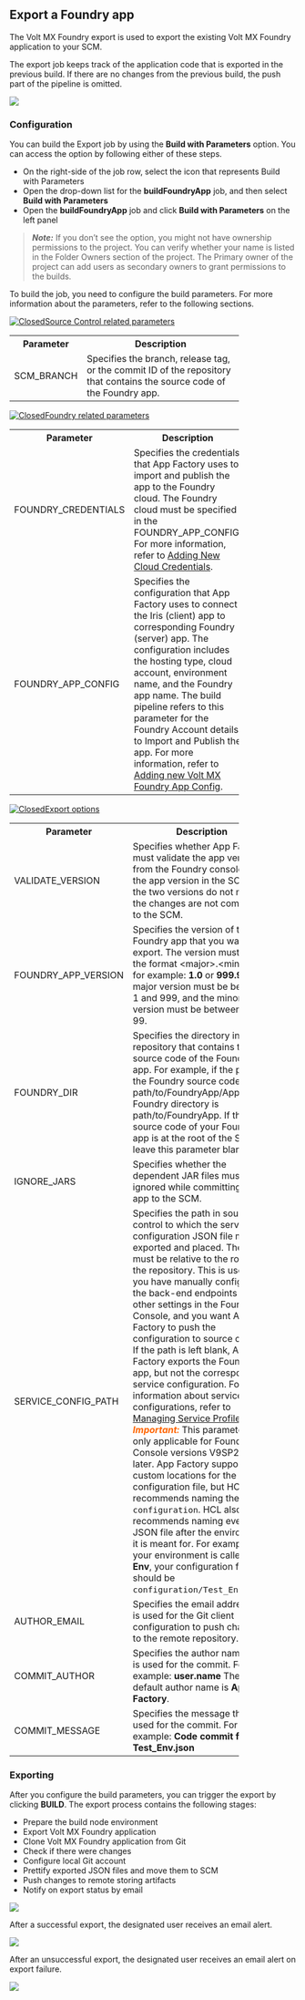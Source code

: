                            

Export a Foundry app
-------------------

The Volt MX Foundry export is used to export the existing Volt MX Foundry application to your SCM.

The export job keeps track of the application code that is exported in the previous build. If there are no changes from the previous build, the push part of the pipeline is omitted.

![](Resources/Images/FoundryApp_Func.png)

### Configuration  

You can build the Export job by using the **Build with Parameters** option. You can access the option by following either of these steps.

*   On the right-side of the job row, select the icon that represents Build with Parameters
*   Open the drop-down list for the **buildFoundryApp** job, and then select **Build with Parameters**
*   Open the **buildFoundryApp** job and click **Build with Parameters** on the left panel

> **_Note:_** If you don’t see the option, you might not have ownership permissions to the project. You can verify whether your name is listed in the Folder Owners section of the project. The Primary owner of the project can add users as secondary owners to grant permissions to the builds.

To build the job, you need to configure the build parameters. For more information about the parameters, refer to the following sections.

[![Closed](../Skins/Default/Stylesheets/Images/transparent.gif)Source Control related parameters](javascript:void(0);)

<table style="width: 80%;mc-table-style: url('Resources/TableStyles/Basic.css');" class="TableStyle-Basic" cellspacing="0"><colgroup><col class="TableStyle-Basic-Column-Column1"> <col class="TableStyle-Basic-Column-Column1"></colgroup><tbody><tr class="TableStyle-Basic-Body-Body1"><th class="TableStyle-Basic-BodyE-Column1-Body1">Parameter</th><th class="TableStyle-Basic-BodyD-Column1-Body1">Description</th></tr><tr class="TableStyle-Basic-Body-Body1"><td class="TableStyle-Basic-BodyB-Column1-Body1">SCM_BRANCH</td><td class="TableStyle-Basic-BodyA-Column1-Body1">Specifies the branch, release tag, or the commit ID of the repository that contains the source code of the Foundry app.</td></tr></tbody></table>

[![Closed](../Skins/Default/Stylesheets/Images/transparent.gif)Foundry related parameters](javascript:void(0);)

<table style="mc-table-style: url('Resources/TableStyles/Basic.css');width: 80%;" class="TableStyle-Basic" cellspacing="0"><colgroup><col class="TableStyle-Basic-Column-Column1"> <col class="TableStyle-Basic-Column-Column1"></colgroup><tbody><tr class="TableStyle-Basic-Body-Body1"><th class="TableStyle-Basic-BodyE-Column1-Body1">Parameter</th><th class="TableStyle-Basic-BodyD-Column1-Body1">Description</th></tr><tr class="TableStyle-Basic-Body-Body1"><td class="TableStyle-Basic-BodyE-Column1-Body1">FOUNDRY_CREDENTIALS</td><td class="TableStyle-Basic-BodyD-Column1-Body1">Specifies the credentials that App Factory uses to import and publish the app to the Foundry cloud. The Foundry cloud must be specified in the FOUNDRY_APP_CONFIG. For more information, refer to <a href="ManagingCredentials.html#Cloud" target="_blank">Adding New Cloud Credentials</a>.</td></tr><tr class="TableStyle-Basic-Body-Body1"><td class="TableStyle-Basic-BodyB-Column1-Body1">FOUNDRY_APP_CONFIG</td><td class="TableStyle-Basic-BodyA-Column1-Body1">Specifies the configuration that App Factory uses to connect the Iris (client) app to corresponding Foundry (server) app. The configuration includes the hosting type, cloud account, environment name, and the Foundry app name. The build pipeline refers to this parameter for the Foundry Account details to Import and Publish the app. For more information, refer to <a href="ManagingCredentials.html#Adding_Foundry" target="_blank">Adding new Volt MX Foundry App Config</a>.</td></tr></tbody></table>

[![Closed](../Skins/Default/Stylesheets/Images/transparent.gif)Export options](javascript:void(0);)

<table style="mc-table-style: url('Resources/TableStyles/Basic.css');width: 80%;" class="TableStyle-Basic" cellspacing="0"><colgroup><col class="TableStyle-Basic-Column-Column1"> <col class="TableStyle-Basic-Column-Column1"></colgroup><tbody><tr class="TableStyle-Basic-Body-Body1"><th class="TableStyle-Basic-BodyE-Column1-Body1">Parameter</th><th class="TableStyle-Basic-BodyD-Column1-Body1">Description</th></tr><tr class="TableStyle-Basic-Body-Body1"><td class="TableStyle-Basic-BodyE-Column1-Body1">VALIDATE_VERSION</td><td class="TableStyle-Basic-BodyD-Column1-Body1">Specifies whether App Factory must validate the app version from the Foundry console with the app version in the SCM. If the two versions do not match, the changes are not committed to the SCM.</td></tr><tr class="TableStyle-Basic-Body-Body1"><td class="TableStyle-Basic-BodyE-Column1-Body1">FOUNDRY_APP_VERSION</td><td class="TableStyle-Basic-BodyD-Column1-Body1">Specifies the version of the Foundry app that you want to export. The version must be in the format &lt;major&gt;.&lt;minor&gt;, for example: <b>1.0</b> or <b>999.99</b>. The major version must be between 1 and 999, and the minor version must be between 1 and 99.</td></tr><tr class="TableStyle-Basic-Body-Body1" data-mc-conditions=""><td class="TableStyle-Basic-BodyE-Column1-Body1">FOUNDRY_DIR</td><td class="TableStyle-Basic-BodyD-Column1-Body1">Specifies the directory in the repository that contains the source code of the Foundry app. For example, if the path to the Foundry source code is path/to/FoundryApp/Apps, the Foundry directory is path/to/FoundryApp. If the source code of your Foundry app is at the root of the SCM, leave this parameter blank.</td></tr><tr class="TableStyle-Basic-Body-Body1"><td class="TableStyle-Basic-BodyE-Column1-Body1">IGNORE_JARS</td><td class="TableStyle-Basic-BodyD-Column1-Body1">Specifies whether the dependent JAR files must be ignored while committing the app to the SCM.</td></tr><tr class="TableStyle-Basic-Body-Body1"><td class="TableStyle-Basic-BodyE-Column1-Body1">SERVICE_CONFIG_PATH</td><td class="TableStyle-Basic-BodyD-Column1-Body1">Specifies the path in source control to which the service configuration JSON file must be exported and placed. The path must be relative to the root of the repository. This is useful if you have manually configured the back-end endpoints and other settings in the Foundry Console, and you want App Factory to push the configuration to source control. If the path is left blank, App Factory exports the Foundry app, but not the corresponding service configuration. For information about service configurations, refer to <a href="../../../Foundry/voltmx_foundry_user_guide#ServiceConfigProfile.html" target="_blank">Managing Service Profiles</a>. <span class="autonumber"><span><b><i><span style="color: #ff6600;" class="mcFormatColor">Important: </span></i></b></span></span>This parameter is only applicable for Foundry Console versions V9SP2 or later. App Factory supports custom locations for the configuration file, but HCL recommends naming the folder <code class="codefirst" style="font-size: 11pt;">configuration</code>. HCL also recommends naming every JSON file after the environment it is meant for. For example: If your environment is called <b>Test Env</b>, your configuration file should be <code class="codefirst" style="font-size: 11pt;">configuration/Test_Env.json</code>.</td></tr><tr class="TableStyle-Basic-Body-Body1"><td class="TableStyle-Basic-BodyE-Column1-Body1">AUTHOR_EMAIL</td><td class="TableStyle-Basic-BodyD-Column1-Body1">Specifies the email address that is used for the Git client configuration to push changes to the remote repository.</td></tr><tr class="TableStyle-Basic-Body-Body1"><td class="TableStyle-Basic-BodyE-Column1-Body1">COMMIT_AUTHOR</td><td class="TableStyle-Basic-BodyD-Column1-Body1">Specifies the author name that is used for the commit. For example: <b>user.name</b> The default author name is <b>App Factory</b>.</td></tr><tr class="TableStyle-Basic-Body-Body1"><td class="TableStyle-Basic-BodyB-Column1-Body1">COMMIT_MESSAGE</td><td class="TableStyle-Basic-BodyA-Column1-Body1">Specifies the message that is used for the commit. For example: <b>Code commit for Test_Env.json</b></td></tr></tbody></table>

### Exporting

After you configure the build parameters, you can trigger the export by clicking **BUILD**. The export process contains the following stages:

*   Prepare the build node environment
*   Export Volt MX Foundry application
*   Clone Volt MX Foundry application from Git
*   Check if there were changes
*   Configure local Git account
*   Prettify exported JSON files and move them to SCM
*   Push changes to remote storing artifacts
*   Notify on export status by email

![](Resources/Images/ExportingProcessStages.png)

After a successful export, the designated user receives an email alert.

![](Resources/Images/FoundryExport_SuccessAlert.png)

After an unsuccessful export, the designated user receives an email alert on export failure.

![](Resources/Images/FoundryExport_FailureAlert.png)
